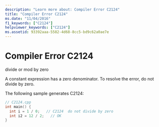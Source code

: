 ```yaml
---
description: "Learn more about: Compiler Error C2124"
title: "Compiler Error C2124"
ms.date: "11/04/2016"
f1_keywords: ["C2124"]
helpviewer_keywords: ["C2124"]
ms.assetid: 93392aaa-5582-4d68-8cc5-bd9c62a0ae7e
---
```

# Compiler Error C2124

divide or mod by zero

A constant expression has a zero denominator. To resolve the error, do not divide by zero.

The following sample generates C2124:

```cpp
// C2124.cpp
int main() {
  int i = 1 / 0;   // C2124  do not divide by zero
  int i2 = 12 / 2;   // OK
}
```
